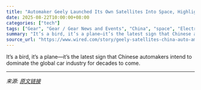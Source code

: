 ```yaml
---
title: "Automaker Geely Launched Its Own Satellites Into Space, Highlighting China’s Ambitions"
date: 2025-08-22T10:00:00+08:00
categories: ["tech"]
tags: ["Gear", "Gear / Gear News and Events", "China", "space", "Electric Vehicles", "cars", "Geely", "satellites", "Global Update"]
summary: "It’s a bird, it’s a plane—it’s the latest sign that Chinese automakers intend to dominate the global car industry for decades to come."
source_url: "https://www.wired.com/story/geely-satellites-china-auto-ambitions/"
---
```


It’s a bird, it’s a plane—it’s the latest sign that Chinese automakers intend to dominate the global car industry for decades to come.

---

*来源: [原文链接](https://www.wired.com/story/geely-satellites-china-auto-ambitions/)*
